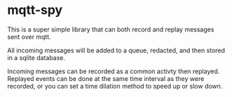 # mqtt-spy

This is a super simple library that can both record and replay messages sent over mqtt.

All incoming messages will be added to a queue, redacted, and then stored in a sqlite database.

Incoming messages can be recorded as a common activty then replayed. Replayed events can be done at the same time interval as they were recorded, or you can set a time dilation method to speed up or slow down.
